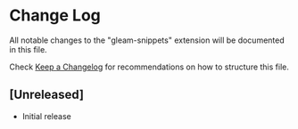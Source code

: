 # Change Log

All notable changes to the "gleam-snippets" extension will be documented in this file.

Check [Keep a Changelog](http://keepachangelog.com/) for recommendations on how to structure this file.

## [Unreleased]

- Initial release